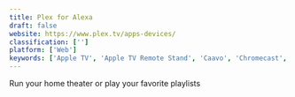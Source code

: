 ```yaml
---
title: Plex for Alexa
draft: false 
website: https://www.plex.tv/apps-devices/
classification: ['']
platform: ['Web']
keywords: ['Apple TV', 'Apple TV Remote Stand', 'Caavo', 'Chromecast', 'Fire TV Stick', 'JustWatch', 'Letterboxd for iPhone', 'Livestream', 'Movies Anywhere', 'NVIDIA Shield TV', 'Periscope for Apple TV', 'Roku TV', 'Spotify for Amazon Fire TV', 'VLC for Apple TV', 'api.video', 'iShows Movies', 'rok tv', 'tvOS 12']
---
```

Run your home theater or play your favorite playlists